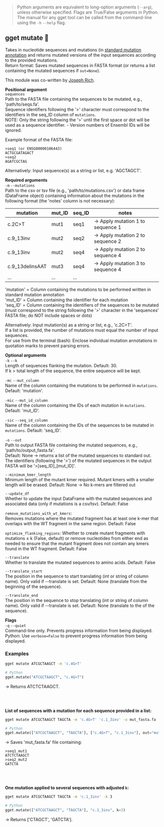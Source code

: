 > Python arguments are equivalent to long-option arguments (`--arg`), unless otherwise specified. Flags are True/False arguments in Python.  The manual for any gget tool can be called from the command-line using the `-h` `--help` flag.  
## gget mutate 🧟
Takes in nucleotide sequences and mutations (in [standard mutation annotation](https://www.ncbi.nlm.nih.gov/pmc/articles/PMC1867422/) and returns mutated versions of the input sequences according to the provided mutations.  
Return format: Saves mutated sequences in FASTA format (or returns a list containing the mutated sequences if `out=None`).  

This module was co-written by [Joseph Rich](https://github.com/josephrich98).

**Positional argument**  
`sequences`   
Path to the FASTA file containing the sequences to be mutated, e.g., 'path/to/seqs.fa'.  
Sequence identifiers following the '>' character must correspond to the identifiers in the seq_ID column of `mutations`.  
NOTE: Only the string following the '>' until the first space or dot will be used as a sequence identifier. - Version numbers of Ensembl IDs will be ignored.  

Example format of the FASTA file:  
```
>seq1 (or ENSG00000106443)  
ACTGCGATAGACT  
>seq2  
AGATCGCTAG
```

Alternatively: Input sequence(s) as a string or list, e.g. 'AGCTAGCT'.

**Required arguments**  
`-m` `--mutations`  
Path to the csv or tsv file (e.g., 'path/to/mutations.csv') or data frame (DataFrame object) containing information about the mutations in the following format (the 'notes' column is not necessary):  

| mutation         | mut_ID | seq_ID | notes |
|------------------|--------|--------|-|
| c.2C>T           | mut1   | seq1   | -> Apply mutation 1 to sequence 1 |
| c.9_13inv        | mut2   | seq2   | -> Apply mutation 2 to sequence 2 |
| c.9_13inv        | mut2   | seq4   | -> Apply mutation 2 to sequence 4 |
| c.9_13delinsAAT  | mut3   | seq4   | -> Apply mutation 3 to sequence 4 |
| ...              | ...    | ...    |                                   |

'mutation' = Column containing the mutations to be performed written in standard mutation annotation  
'mut_ID' = Column containing the identifier for each mutation  
'seq_ID' = Column containing the identifiers of the sequences to be mutated (must correspond to the string following the '>' character in the 'sequences' FASTA file; do NOT include spaces or dots)  

Alternatively: Input mutation(s) as a string or list, e.g., 'c.2C>T'.  
If a list is provided, the number of mutations must equal the number of input sequences.  
For use from the terminal (bash): Enclose individual mutation annotations in quotation marks to prevent parsing errors.  

**Optional arguments**  
`-k` `--k`  
Length of sequences flanking the mutation. Default: 30.  
If k > total length of the sequence, the entire sequence will be kept.  

`-mc` `--mut_column`  
Name of the column containing the mutations to be performed in `mutations`. Default: 'mutation'.  

`-mic` `--mut_id_column`  
Name of the column containing the IDs of each mutation in `mutations`. Default: 'mut_ID'.  

`-sic` `--seq_id_column`  
Name of the column containing the IDs of the sequences to be mutated in `mutations`. Default: 'seq_ID'.  

`-o` `--out`   
Path to output FASTA file containing the mutated sequences, e.g., 'path/to/output_fasta.fa'.  
Default: None -> returns a list of the mutated sequences to standard out.    
The identifiers (following the '>') of the mutated sequences in the output FASTA will be '>[seq_ID]_[mut_ID]'. 

`--minimum_kmer_length`   
Minimum length of the mutant kmer required. Mutant kmers with a smaller length will be erased. Default: None -> No k-mers are filtered out    

`--update_df`   
Whether to update the input DataFrame with the mutated sequences and associated data (only if mutations is a csv/tsv). Default: False    

`remove_mutations_with_wt_kmers`:   
Removes mutations where the mutated fragment has at least one k-mer that overlaps with the WT fragment in the same region. Default: False

`optimize_flanking_regions`:
Whether to create mutant fragments with mutations ± k (False, default) or remove nucleotides from either end as needed to ensure that the mutant fragment does not contain any kmers found in the WT fragment. Default: False

`--translate`   
Whether to translate the mutated sequences to amino acids. Default: False    

`--translate_start`   
The position in the sequence to start translating (int or string of column name). Only valid if --translate is set. Default: None (translate from the beginning of the sequence).    

`--translate_end`   
The position in the sequence to stop translating (int or string of column name). Only valid if --translate is set. Default: None (translate to the of the sequence).   


**Flags**  
`-q` `--quiet`   
Command-line only. Prevents progress information from being displayed.  
Python: Use `verbose=False` to prevent progress information from being displayed.  

### Examples
```bash
gget mutate ATCGCTAAGCT -m 'c.4G>T'
```
```python
# Python
gget.mutate("ATCGCTAAGCT", "c.4G>T")
```
&rarr; Returns ATCTCTAAGCT.  

<br/><br/>

**List of sequences with a mutation for each sequence provided in a list:**  
```bash
gget mutate ATCGCTAAGCT TAGCTA -m 'c.4G>T' 'c.1_3inv' -o mut_fasta.fa
```
```python
# Python
gget.mutate(["ATCGCTAAGCT", "TAGCTA"], ["c.4G>T", "c.1_3inv"], out="mut_fasta.fa")
```
&rarr; Saves 'mut_fasta.fa' file containing: 
```
>seq1_mut1  
ATCTCTAAGCT  
>seq2_mut2  
GATCTA
```

<br/><br/>

**One mutation applied to several sequences with adjusted `k`:**  
```bash
gget mutate ATCGCTAAGCT TAGCTA -m 'c.1_3inv' -k 3
```
```python
# Python
gget.mutate(["ATCGCTAAGCT", "TAGCTA"], "c.1_3inv", k=3)
```
&rarr; Returns ['CTAGCT', 'GATCTA'].  
